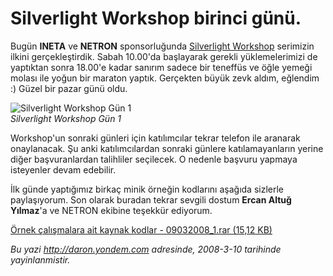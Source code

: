 # Silverlight Workshop birinci günü. 

Bugün **INETA** ve **NETRON** sponsorluğunda [Silverlight
Workshop](http://daron.yondem.com/tr/post/e52a84f7-3c2c-4ae5-8fd1-2b998eb25378)
serimizin ilkini gerçekleştirdik. Sabah 10.00'da başlayarak gerekli
yüklemelerimizi de yaptıktan sonra 18.00'e kadar sanırım sadece bir
teneffüs ve öğle yemeği molası ile yoğun bir maraton yaptık. Gerçekten
büyük zevk aldım, eğlendim :) Güzel bir pazar günü oldu.

![Silverlight Workshop Gün
1](../media/Silverlight_Workshop_birinci_gunu/09032008_2.jpg)\
*Silverlight Workshop Gün 1*

Workshop'un sonraki günleri için katılımcılar tekrar telefon ile
aranarak onaylanacak. Şu anki katılımcılardan sonraki günlere
katılamayanların yerine diğer başvuranlardan talihliler seçilecek. O
nedenle başvuru yapmaya isteyenler devam edebilir.

İlk günde yaptığımız birkaç minik örneğin kodlarını aşağıda sizlerle
paylaşıyorum. Son olarak buradan tekrar sevgili dostum **Ercan Altuğ
Yılmaz**'a ve NETRON ekibine teşekkür ediyorum.

[Örnek çalışmalara ait kaynak kodlar - 09032008\_1.rar (15,12
KB)](media/Silverlight_Workshop_birinci_gunu/09032008_1.rar)


*Bu yazi http://daron.yondem.com adresinde, 2008-3-10 tarihinde yayinlanmistir.*